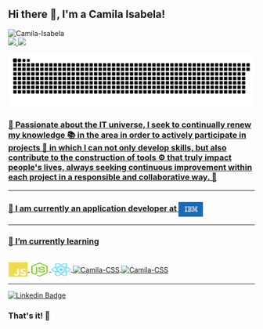 ## Hi there 👋, I'm a Camila Isabela!

<img src="https://komarev.com/ghpvc/?username=Camila-Isabela&color=blueviolet" alt="Camila-Isabela" /> 

<div>
  <a href="https://github.com/Camila-Isabela">
  <img height="180em" src="https://github-readme-stats.vercel.app/api?username=Camila-Isabela&show_icons=true&theme=dracula&include_all_commits=true&count_private=true"/>
  <img height="180em" src="https://github-readme-stats.vercel.app/api/top-langs/?username=Camila-Isabela&layout=compact&langs_count=7&theme=dracula"/>
</div>
  
  ![Snake animation](https://github.com/Camila-Isabela/Camila-Isabela/blob/output/github-contribution-grid-snake.svg)
   
  ### 🎈 Passionate about the IT universe, I seek to continually renew my knowledge 📚 in the area in order to actively participate in projects 📑 in which I can not only     develop skills, but also contribute to the construction of tools  ⚙  that truly impact people's lives, always seeking continuous improvement within each project in a         responsible and collaborative way. 🙌

<hr>

  ### 🐝 I am currently an application developer at   <img align="center" alt="Camila-ibm" height="30" width="50" src="https://github.com/Camila-Isabela/Camila-Isabela/blob/master/ibm.jpg?raw=true" width="70" height="40">
  
<hr>
  
### 🌱  I’m currently learning 

<div style="display: inline_block"><br>
  <img align="center" alt="Camila-Javascript" height="30" width="40" src="https://raw.githubusercontent.com/devicons/devicon/master/icons/javascript/javascript-plain.svg">
  <img align="center" alt="Camila-Node" height="30" width="40" src="https://raw.githubusercontent.com/devicons/devicon/9f4f5cdb393299a81125eb5127929ea7bfe42889/icons/nodejs/nodejs-plain.svg">
   <img align="center" alt="Camila-React" height="30" width="40" src="https://raw.githubusercontent.com/devicons/devicon/master/icons/react/react-original.svg">
  <img align="center" alt="Camila-CSS" height="30" width="40" src="https://cdn.worldvectorlogo.com/logos/elasticsearch.svg">
  <img align="center" alt="Camila-CSS" height="30" width="40" src="https://t4.ftcdn.net/jpg/02/29/05/61/360_F_229056171_ChU5mwvY4ygeGPYnXO4p23j1Y7zxW8cY.jpg">

  
</div>
<hr>
  
<a target="_blank">[![Linkedin Badge](https://img.shields.io/badge/-LinkedIn-blue?style=flat-square&logo=Linkedin&logoColor=white&link=https://www.linkedin.com/in/camila-isabela/)](https://www.linkedin.com/in/camila-isabela/)</a>
<br>
  
### That's it! 🖖
 
